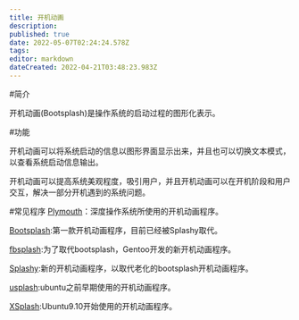 ```yaml
---
title: 开机动画
description: 
published: true
date: 2022-05-07T02:24:24.578Z
tags: 
editor: markdown
dateCreated: 2022-04-21T03:48:23.983Z
---
```


#简介

开机动画(Bootsplash)是操作系统的启动过程的图形化表示。

#功能

开机动画可以将系统启动的信息以图形界面显示出来，并且也可以切换文本模式，以查看系统启动信息输出。

开机动画可以提高系统美观程度，吸引用户，并且开机动画可以在开机阶段和用户交互，解决一部分开机遇到的系统问题。

#常见程序
[Plymouth](https://wiki.deepin.org/index.php?title=Plymouth)：深度操作系统所使用的开机动画程序。

[Bootsplash](http://en.wikipedia.org/wiki/Bootsplash):第一款开机动画程序，目前已经被Splashy取代。

[fbsplash](http://wiki.gentoo.org/wiki/Fbsplash):为了取代bootsplash，Gentoo开发的新开机动画程序。

[Splashy](http://en.wikipedia.org/wiki/Splashy):新的开机动画程序，以取代老化的bootsplash开机动画程序。

[usplash](http://en.wikipedia.org/wiki/Usplash):ubuntu之前早期使用的开机动画程序。

[XSplash](http://en.wikipedia.org/wiki/XSplash):Ubuntu9.10开始使用的开机动画程序。